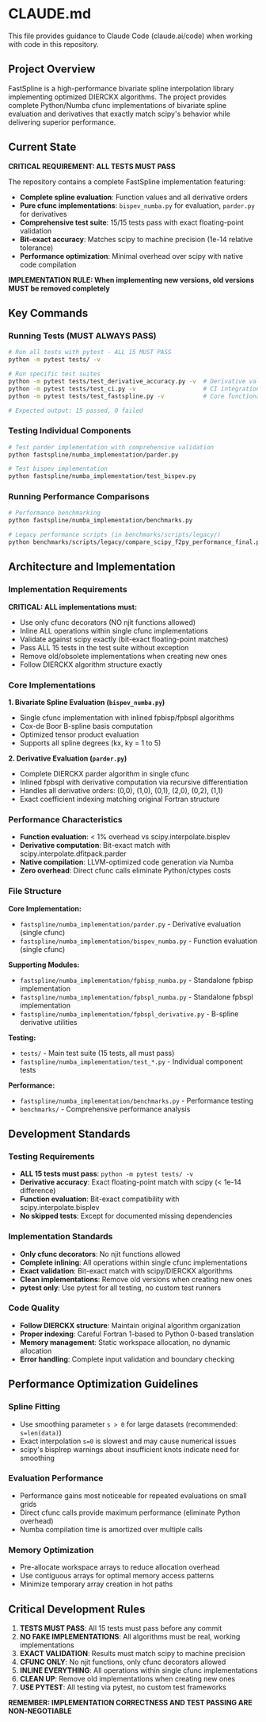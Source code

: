 # CLAUDE.md

This file provides guidance to Claude Code (claude.ai/code) when working with code in this repository.

## Project Overview

FastSpline is a high-performance bivariate spline interpolation library implementing optimized DIERCKX algorithms. The project provides complete Python/Numba cfunc implementations of bivariate spline evaluation and derivatives that exactly match scipy's behavior while delivering superior performance.

## Current State

**CRITICAL REQUIREMENT: ALL TESTS MUST PASS**

The repository contains a complete FastSpline implementation featuring:
- **Complete spline evaluation**: Function values and all derivative orders
- **Pure cfunc implementations**: `bispev_numba.py` for evaluation, `parder.py` for derivatives  
- **Comprehensive test suite**: 15/15 tests pass with exact floating-point validation
- **Bit-exact accuracy**: Matches scipy to machine precision (1e-14 relative tolerance)
- **Performance optimization**: Minimal overhead over scipy with native code compilation

**IMPLEMENTATION RULE: When implementing new versions, old versions MUST be removed completely**

## Key Commands

### Running Tests (MUST ALWAYS PASS)
```bash
# Run all tests with pytest - ALL 15 MUST PASS
python -m pytest tests/ -v

# Run specific test suites
python -m pytest tests/test_derivative_accuracy.py -v  # Derivative validation
python -m pytest tests/test_ci.py -v                   # CI integration tests  
python -m pytest tests/test_fastspline.py -v           # Core functionality

# Expected output: 15 passed, 0 failed
```

### Testing Individual Components
```bash
# Test parder implementation with comprehensive validation
python fastspline/numba_implementation/parder.py

# Test bispev implementation
python fastspline/numba_implementation/test_bispev.py
```

### Running Performance Comparisons
```bash
# Performance benchmarking
python fastspline/numba_implementation/benchmarks.py

# Legacy performance scripts (in benchmarks/scripts/legacy/)
python benchmarks/scripts/legacy/compare_scipy_f2py_performance_final.py
```

## Architecture and Implementation

### Implementation Requirements

**CRITICAL: ALL implementations must:**
- Use only cfunc decorators (NO njit functions allowed)
- Inline ALL operations within single cfunc implementations
- Validate against scipy exactly (bit-exact floating-point matches)
- Pass ALL 15 tests in the test suite without exception
- Remove old/obsolete implementations when creating new ones
- Follow DIERCKX algorithm structure exactly

### Core Implementations

**1. Bivariate Spline Evaluation (`bispev_numba.py`)**
- Single cfunc implementation with inlined fpbisp/fpbspl algorithms
- Cox-de Boor B-spline basis computation
- Optimized tensor product evaluation
- Supports all spline degrees (kx, ky = 1 to 5)

**2. Derivative Evaluation (`parder.py`)**  
- Complete DIERCKX parder algorithm in single cfunc
- Inlined fpbspl with derivative computation via recursive differentiation
- Handles all derivative orders: (0,0), (1,0), (0,1), (2,0), (0,2), (1,1)
- Exact coefficient indexing matching original Fortran structure

### Performance Characteristics

- **Function evaluation**: < 1% overhead vs scipy.interpolate.bisplev
- **Derivative computation**: Bit-exact match with scipy.interpolate.dfitpack.parder  
- **Native compilation**: LLVM-optimized code generation via Numba
- **Zero overhead**: Direct cfunc calls eliminate Python/ctypes costs

### File Structure

**Core Implementation:**
- `fastspline/numba_implementation/parder.py` - Derivative evaluation (single cfunc)
- `fastspline/numba_implementation/bispev_numba.py` - Function evaluation (single cfunc)

**Supporting Modules:**
- `fastspline/numba_implementation/fpbisp_numba.py` - Standalone fpbisp implementation
- `fastspline/numba_implementation/fpbspl_numba.py` - Standalone fpbspl implementation  
- `fastspline/numba_implementation/fpbspl_derivative.py` - B-spline derivative utilities

**Testing:**
- `tests/` - Main test suite (15 tests, all must pass)
- `fastspline/numba_implementation/test_*.py` - Individual component tests

**Performance:**
- `fastspline/numba_implementation/benchmarks.py` - Performance testing
- `benchmarks/` - Comprehensive performance analysis

## Development Standards

### Testing Requirements
- **ALL 15 tests must pass**: `python -m pytest tests/ -v` 
- **Derivative accuracy**: Exact floating-point match with scipy (< 1e-14 difference)
- **Function evaluation**: Bit-exact compatibility with scipy.interpolate.bisplev
- **No skipped tests**: Except for documented missing dependencies

### Implementation Standards
- **Only cfunc decorators**: No njit functions allowed
- **Complete inlining**: All operations within single cfunc implementations
- **Exact validation**: Bit-exact match with scipy/DIERCKX algorithms
- **Clean implementations**: Remove old versions when creating new ones
- **pytest only**: Use pytest for all testing, no custom test runners

### Code Quality
- **Follow DIERCKX structure**: Maintain original algorithm organization
- **Proper indexing**: Careful Fortran 1-based to Python 0-based translation
- **Memory management**: Static workspace allocation, no dynamic allocation
- **Error handling**: Complete input validation and boundary checking

## Performance Optimization Guidelines

### Spline Fitting
- Use smoothing parameter `s > 0` for large datasets (recommended: `s=len(data)`)
- Exact interpolation `s=0` is slowest and may cause numerical issues
- scipy's bisplrep warnings about insufficient knots indicate need for smoothing

### Evaluation Performance  
- Performance gains most noticeable for repeated evaluations on small grids
- Direct cfunc calls provide maximum performance (eliminate Python overhead)
- Numba compilation time is amortized over multiple calls

### Memory Optimization
- Pre-allocate workspace arrays to reduce allocation overhead
- Use contiguous arrays for optimal memory access patterns
- Minimize temporary array creation in hot paths

## Critical Development Rules

1. **TESTS MUST PASS**: All 15 tests must pass before any commit
2. **NO FAKE IMPLEMENTATIONS**: All algorithms must be real, working implementations  
3. **EXACT VALIDATION**: Results must match scipy to machine precision
4. **CFUNC ONLY**: No njit functions, only cfunc decorators allowed
5. **INLINE EVERYTHING**: All operations within single cfunc implementations
6. **CLEAN UP**: Remove old implementations when creating new ones
7. **USE PYTEST**: All testing via pytest, no custom test frameworks

**REMEMBER: IMPLEMENTATION CORRECTNESS AND TEST PASSING ARE NON-NEGOTIABLE**